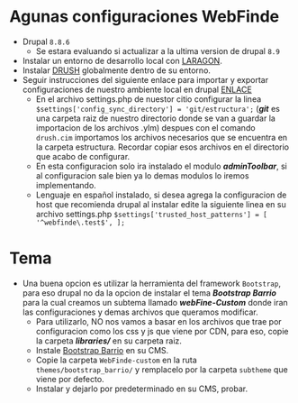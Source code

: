 # Agunas configuraciones WebFinde
 - Drupal `8.8.6`
     - Se estara evaluando si actualizar a la ultima version de drupal `8.9`
 - Instalar un entorno de desarrollo local con [LARAGON](https://laragon.org/).    
 - Instalar [DRUSH](https://www.drupal.org/node/594744) globalmente dentro de su entorno.
 - Seguir instrucciones del siguiente enlace para importar y exportar configuraciones de nuestro ambiente local en drupal [ENLACE](https://sdos.es/blog/exportar-contenidos-con-drupal)
     - En el archivo settings.php de nuestor citio configurar la linea 
      `$settings['config_sync_directory'] = 'git/estructura';` (***git*** es una carpeta raiz de nuestro directorio donde se van a guardar la importacion de los archivos .ylm) despues con el comando `drush.cim` importamos los archivos necesarios que se encuentra en la carpeta estructura. Recordar copiar esos archivos en el directorio que acabo de configurar.
    - En esta configuracion solo ira instalado el modulo ***adminToolbar***, si al configuracion sale bien ya lo demas modulos lo iremos implementando.
    - Lenguaje en español instalado, si desea agrega la configuracion de host que recomienda drupal al instalar edite la siguiente linea en su archivo settings.php
    `$settings['trusted_host_patterns'] = [
    '^webfinde\.test$',
  ];`

  # Tema
  - Una buena opcion es utilizar la herramienta del framework `Bootstrap`, para eso drupal no da la opcion de instalar el tema ***Bootstrap Barrio*** para la cual creamos un subtema llamado ***webFine-Custom*** donde iran las configuraciones y demas archivos que queramos modificar.
      - Para utilizarlo, NO nos vamos a basar en los archivos que trae por configuracion como los css y js que viene por CDN, para eso, copie la carpeta ***libraries/*** en su carpeta raiz. 
      - Instale [Bootstrap Barrio](https://www.drupal.org/project/bootstrap_barrio) en su CMS.
      - Copie la carpeta `WebFinde-custom` en la ruta `themes/bootstrap_barrio/` y remplacelo por la carpeta `subtheme` que viene por defecto.
      - Instalar y dejarlo por predeterminado en su CMS, probar.
 
